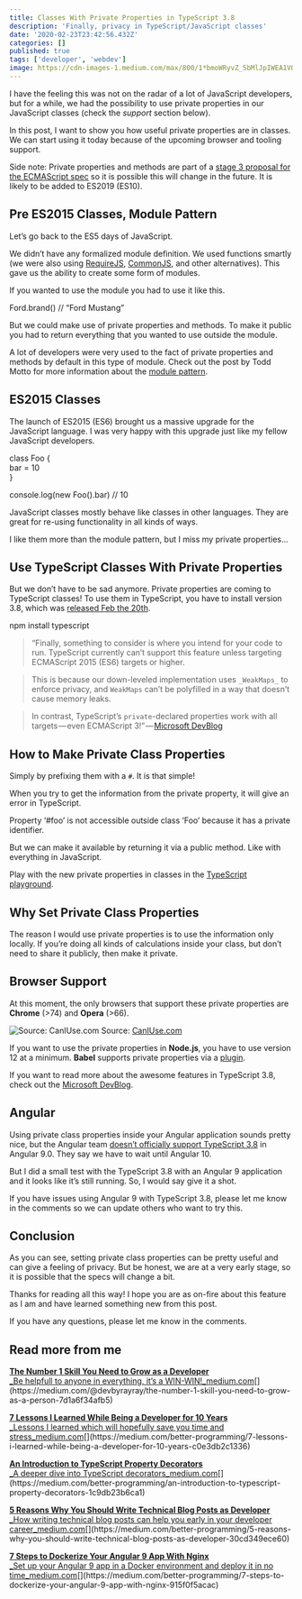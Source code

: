 ```yaml
---
title: Classes With Private Properties in TypeScript 3.8
description: 'Finally, privacy in TypeScript/JavaScript classes'
date: '2020-02-23T23:42:56.432Z'
categories: []
published: true
tags: ['developer', 'webdev']
image: https://cdn-images-1.medium.com/max/800/1*bmoWRyvZ_5bMlJpIWEA1VQ.jpeg
---
```


I have the feeling this was not on the radar of a lot of JavaScript developers, but for a while, we had the possibility to use private properties in our JavaScript classes (check the _support_ section below).

In this post, I want to show you how useful private properties are in classes. We can start using it today because of the upcoming browser and tooling support.

Side note: Private properties and methods are part of a [stage 3 proposal for the ECMAScript spec](https://github.com/tc39/proposal-class-properties/#private-properties) so it is possible this will change in the future. It is likely to be added to ES2019 (ES10).

## Pre ES2015 Classes, Module Pattern

Let’s go back to the ES5 days of JavaScript.

We didn’t have any formalized module definition. We used functions smartly (we were also using [RequireJS](https://requirejs.org/), [CommonJS](https://requirejs.org/docs/commonjs.html), and other alternatives). This gave us the ability to create some form of modules.

If you wanted to use the module you had to use it like this.

Ford.brand() // “Ford Mustang”

But we could make use of private properties and methods. To make it public you had to return everything that you wanted to use outside the module.

A lot of developers were very used to the fact of private properties and methods by default in this type of module. Check out the post by Todd Motto for more information about the [module pattern](https://ultimatecourses.com/blog/mastering-the-module-pattern).

## ES2015 Classes

The launch of ES2015 (ES6) brought us a massive upgrade for the JavaScript language. I was very happy with this upgrade just like my fellow JavaScript developers.

class Foo {  
  bar = 10  
}

console.log(new Foo().bar) // 10

JavaScript classes mostly behave like classes in other languages. They are great for re-using functionality in all kinds of ways.

I like them more than the module pattern, but I miss my private properties…

## Use TypeScript Classes With Private Properties

But we don’t have to be sad anymore. Private properties are coming to TypeScript classes! To use them in TypeScript, you have to install version 3.8, which was [released Feb the 20th](https://devblogs.microsoft.com/typescript/announcing-typescript-3-8/).

npm install typescript

> “Finally, something to consider is where you intend for your code to run. TypeScript currently can’t support this feature unless targeting ECMAScript 2015 (ES6) targets or higher.

> This is because our down-leveled implementation uses `_WeakMaps_` to enforce privacy, and `WeakMaps` can’t be polyfilled in a way that doesn’t cause memory leaks.

> In contrast, TypeScript’s `private`\-declared properties work with all targets — even ECMAScript 3!” — [Microsoft DevBlog](https://devblogs.microsoft.com/typescript/announcing-typescript-3-8-beta/)

## How to Make Private Class Properties

Simply by prefixing them with a `#`. It is that simple!

When you try to get the information from the private property, it will give an error in TypeScript.

Property ‘#foo’ is not accessible outside class ‘Foo’ because it has a private identifier.

But we can make it available by returning it via a public method. Like with everything in JavaScript.

Play with the new private properties in classes in the [TypeScript playground](https://www.typescriptlang.org/v2/en/play?ts=3.8.0-beta#code/MYGwhgzhAEBiD29oG8BQ0PQMQDNHQF5oAmABgG51MAjMAJ0OgEZTUqMBzAUwBcF4AFAEoU7TBjq8ArnQB20HgAsAlhAB0uRGIC+qXW2DxZEeCC5qQ8DgNlcA7nETC1tOiID075q0PHT5y2tbB35nbj4nIQ8vMlRfEzMLKxt7R0EhDTx4aOguOjp4OiA).

## Why Set Private Class Properties

The reason I would use private properties is to use the information only locally. If you’re doing all kinds of calculations inside your class, but don’t need to share it publicly, then make it private.

## Browser Support

At this moment, the only browsers that support these private properties are **Chrome** (>74) and **Opera** (>66).

![Source: [CanIUse.com](https://caniuse.com/#feat=mdn-javascript_classes_private_class_fields)](https://cdn-images-1.medium.com/max/1200/1*exT34-AZJ-BTLpMYYAnbHg.png)
Source: [CanIUse.com](https://caniuse.com/#feat=mdn-javascript_classes_private_class_fields)

If you want to use the private properties in **Node.js**, you have to use version 12 at a minimum. **Babel** supports private properties via a [plugin](https://babeljs.io/docs/en/babel-plugin-proposal-private-methods).

If you want to read more about the awesome features in TypeScript 3.8, check out the [Microsoft DevBlog](https://devblogs.microsoft.com/typescript/announcing-typescript-3-8/).

## Angular

Using private class properties inside your Angular application sounds pretty nice, but the Angular team [doesn’t officially support TypeScript 3.8](https://github.com/angular/angular/issues/35204) in Angular 9.0. They say we have to wait until Angular 10.

But I did a small test with the TypeScript 3.8 with an Angular 9 application and it looks like it’s still running. So, I would say give it a shot.

If you have issues using Angular 9 with TypeScript 3.8, please let me know in the comments so we can update others who want to try this.

## Conclusion

As you can see, setting private class properties can be pretty useful and can give a feeling of privacy. But be honest, we are at a very early stage, so it is possible that the specs will change a bit.

Thanks for reading all this way! I hope you are as on-fire about this feature as I am and have learned something new from this post.

If you have any questions, please let me know in the comments.

## Read more from me

[**The Number 1 Skill You Need to Grow as a Developer**  
_Be helpfull to anyone in everything, it’s a WIN-WIN!_medium.com](https://medium.com/@devbyrayray/the-number-1-skill-you-need-to-grow-as-a-person-7d1a6f34afb5 "https://medium.com/@devbyrayray/the-number-1-skill-you-need-to-grow-as-a-person-7d1a6f34afb5")[](https://medium.com/@devbyrayray/the-number-1-skill-you-need-to-grow-as-a-person-7d1a6f34afb5)

[**7 Lessons I Learned While Being a Developer for 10 Years**  
_Lessons I learned which will hopefully save you time and stress_medium.com](https://medium.com/better-programming/7-lessons-i-learned-while-being-a-developer-for-10-years-c0e3db2c1336 "https://medium.com/better-programming/7-lessons-i-learned-while-being-a-developer-for-10-years-c0e3db2c1336")[](https://medium.com/better-programming/7-lessons-i-learned-while-being-a-developer-for-10-years-c0e3db2c1336)

[**An Introduction to TypeScript Property Decorators**  
_A deeper dive into TypeScript decorators_medium.com](https://medium.com/better-programming/an-introduction-to-typescript-property-decorators-1c9db23b6ca1 "https://medium.com/better-programming/an-introduction-to-typescript-property-decorators-1c9db23b6ca1")[](https://medium.com/better-programming/an-introduction-to-typescript-property-decorators-1c9db23b6ca1)

[**5 Reasons Why You Should Write Technical Blog Posts as Developer**  
_How writing technical blog posts can help you early in your developer career_medium.com](https://medium.com/better-programming/5-reasons-why-you-should-write-technical-blog-posts-as-developer-30cd349ece60 "https://medium.com/better-programming/5-reasons-why-you-should-write-technical-blog-posts-as-developer-30cd349ece60")[](https://medium.com/better-programming/5-reasons-why-you-should-write-technical-blog-posts-as-developer-30cd349ece60)

[**7 Steps to Dockerize Your Angular 9 App With Nginx**  
_Set up your Angular 9 app in a Docker environment and deploy it in no time_medium.com](https://medium.com/better-programming/7-steps-to-dockerize-your-angular-9-app-with-nginx-915f0f5acac "https://medium.com/better-programming/7-steps-to-dockerize-your-angular-9-app-with-nginx-915f0f5acac")[](https://medium.com/better-programming/7-steps-to-dockerize-your-angular-9-app-with-nginx-915f0f5acac)
